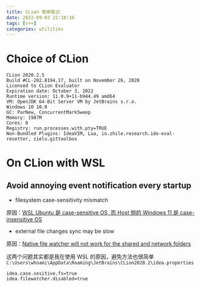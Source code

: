 ```yaml
---
title: CLion 使用笔记
date: 2022-09-03 22:18:16
tags: [c++]
categories: utilities
---
```


# Choice of CLion

<!--more-->

```
CLion 2020.2.5
Build #CL-202.8194.17, built on November 26, 2020
Licensed to CLion Evaluator
Expiration date: October 3, 2022
Runtime version: 11.0.9+11-b944.49 amd64
VM: OpenJDK 64-Bit Server VM by JetBrains s.r.o.
Windows 10 10.0
GC: ParNew, ConcurrentMarkSweep
Memory: 1987M
Cores: 8
Registry: run.processes.with.pty=TRUE
Non-Bundled Plugins: IdeaVIM, Lua, io.zhile.research.ide-eval-resetter, zielu.gittoolbox
```

# On CLion with WSL

## Avoid annoying event notification every startup

- filesystem case-sensitivity mismatch

原因：[WSL Ubuntu 是 case-sensitive OS, 而 Host 侧的 Windows 11 是 case-insensitive OS](https://confluence.jetbrains.com/display/IDEADEV/Filesystem+Case-Sensitivity+Mismatch)

- external file changes sync may be slow

原因：[Native file watcher will not work for the shared and network folders](https://intellij-support.jetbrains.com/hc/en-us/community/posts/115000013130-External-file-changes-sync-may-be-slow)

这两个问题其实都是我在使用 WSL 的原因，避免方法也很简单 `C:\Users\whoami\AppData\Roaming\JetBrains\CLion2020.2\idea.properties`

```
idea.case.sesitive.fs=true
idea.filewatcher.disabled=true
```
